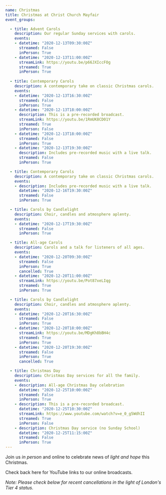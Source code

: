 ```yaml
---
name: Christmas
title: Christmas at Christ Church Mayfair
event_groups:

  - title: Advent Carols
    description: Our regular Sunday services with carols.
    events:
    - datetime: "2020-12-13T09:30:00Z"
      streamed: False
      inPerson: True
    - datetime: "2020-12-13T11:00:00Z"
      streamLink: https://youtu.be/p66JXIccFOg
      streamed: True
      inPerson: True
  
  - title: Contemporary Carols
    description: A contemporary take on classic Christmas carols.
    events:
    - datetime: "2020-12-13T16:30:00Z"
      streamed: False
      inPerson: True
    - datetime: "2020-12-13T18:00:00Z"
      description: This is a pre-recorded broadcast.
      streamLink: https://youtu.be/1RmUK8CD01Y
      streamed: True
      inPerson: False
    - datetime: "2020-12-13T18:00:00Z"
      streamed: False
      inPerson: True
    - datetime: "2020-12-13T19:30:00Z"
      description: Includes pre-recorded music with a live talk.
      streamed: False
      inPerson: True

  - title: Contemporary Carols
    description: A contemporary take on classic Christmas carols.
    events:
    - description: Includes pre-recorded music with a live talk.
      datetime: "2020-12-16T19:30:00Z"
      streamed: False
      inPerson: True

  - title: Carols by Candlelight
    description: Choir, candles and atmosphere aplenty.
    events:
    - datetime: "2020-12-17T19:30:00Z"
      streamed: False
      inPerson: True

  - title: All-age Carols
    description: Carols and a talk for listeners of all ages.
    events:
    - datetime: "2020-12-20T09:30:00Z"
      streamed: False
      inPerson: True
      cancelled: True
    - datetime: "2020-12-20T11:00:00Z"
      streamLink: https://youtu.be/Pot87xeLIqg
      streamed: True
      inPerson: True

  - title: Carols by Candlelight
    description: Choir, candles and atmosphere aplenty.
    events:
    - datetime: "2020-12-20T16:30:00Z"
      streamed: False
      inPerson: True
    - datetime: "2020-12-20T18:00:00Z"
      streamLink: https://youtu.be/MDgKh8bBH4c
      streamed: True
      inPerson: True
    - datetime: "2020-12-20T19:30:00Z"
      streamed: False
      inPerson: True
      cancelled: True

  - title: Christmas Day
    description: Christmas Day services for all the family.
    events:
    - description: All-age Christmas Day celebration
      datetime: "2020-12-25T10:00:00Z"
      streamed: False
      inPerson: True
    - description: This is a pre-recorded broadcast.
      datetime: "2020-12-25T10:30:00Z"
      streamLink: https://www.youtube.com/watch?v=e_0_g5WdhII
      streamed: True
      inPerson: False
    - description: Christmas Day service (no Sunday School)
      datetime: "2020-12-25T11:15:00Z"
      streamed: False
      inPerson: True
---
```

Join us *in person* and online to celebrate news of *light and hope* this Christmas.

Check back here for YouTube links to our online broadcasts.

*Note: Please check below for recent cancellations in the light of London's Tier 4 status.*
